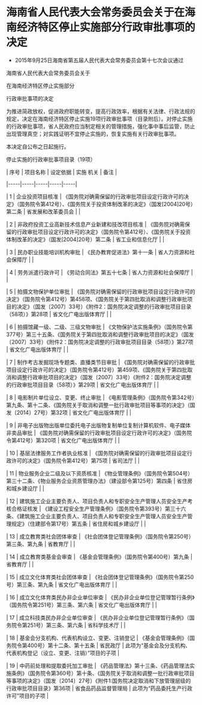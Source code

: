 # 海南省人民代表大会常务委员会关于在海南经济特区停止实施部分行政审批事项的决定

- 2015年9月25日海南省第五届人民代表大会常务委员会第十七次会议通过

<!-- INFO END -->

海南省人民代表大会常务委员会关于

在海南经济特区停止实施部分

行政审批事项的决定

为推进简政放权，促进政府职能转变，提高行政效率，根据有关法律、行政法规的规定，决定在海南经济特区停止实施19项行政审批事项（目录附后）。对停止实施的行政审批事项，省人民政府应当制定相关的管理措施，强化事中事后监管，防止出现管理真空；对实践证明不宜停止实施的，恢复实施有关行政审批事项。

本决定自公布之日起施行。

停止实施的行政审批事项目录（19项）

<!-- TABLE -->

| 序号 | 项目名称 | 设定依据 | 实施 机关 | 备注 |

|-----|-----|-----|-----|-----|

| 1 | 企业投资项目核准 | 《国务院对确需保留的行政审批项目设定行政许可的决定》（国务院令第412号）、《国务院关于投资体制改革的决定》（国发[2004]20号）第二条 | 省发展和改革委员会 | |

| 2 | 非政府投资工业高新技术信息产业新建和技改项目核准 | 《国务院对确需保留的行政审批项目设定行政许可的决定》（国务院令第412号）、《国务院关于投资体制改革的决定》（国发[2004]20号）第二条 | 省工业和信息化厅 | |

| 3 | 民办职业技能培训机构审批 | 《民办教育促进法》第十一条 | 省人力资源和社会保障厅 | |

| 4 | 劳务派遣行政许可 | 《劳动合同法》第五十七条 | 省人力资源和社会保障厅 | |

| 5 | 拍摄文物保护单位审批 | 《国务院对确需保留的行政审批项目设定行政许可的决定》（国务院令第412号）第458项、《国务院关于第四批取消和调整行政审批项目的决定》（国发〔2007〕33号）《附件2：国务院决定调整的行政审批项目目录（58项）》第28项 | 省文化广电出版体育厅 | |

| 6 | 拍摄馆藏一级、二级、三级文物审批 | 《文物保护法实施条例》（国务院令第377号）第三十五条、《国务院关于第四批取消和调整行政审批项目的决定》（国发〔2007〕33号）《附件2：国务院决定调整的行政审批项目目录（58项）》第27项 | 省文化广电出版体育厅 | |

| 7 | 制作考古发掘现场专题类、直播类节目审批 | 《国务院对确需保留的行政审批项目设定行政许可的决定》（国务院令第412号）第459项、《国务院关于第四批取消和调整行政审批项目的决定》（国发〔2007〕33号）《附件2：国务院决定调整的行政审批项目目录（58项）》第29项 | 省文化广电出版体育厅 | |

| 8 | 电影制片单位设立、变更、终止审批 | 《电影管理条例》（国务院令第342号）第九条、第十二条、《国务院关于取消和调整一批行政审批项目等事项的决定》（国发〔2014〕27号）第32项 | 省文化广电出版体育厅 | |

| 9 | 非电子出版物出版单位委托电子出版物复制单位复制计算机软件、电子媒体非卖品审批 | 《国务院对确需保留的行政审批项目设定行政许可的决定》（国务院令第412号）第320项 | 省文化广电出版体育厅 | |

| 10 | 基层法律服务工作者执业核准 | 《国务院对确需保留的行政审批项目设定行政许可的决定》（国务院令第412号）第75项 | 省司法厅 | |

| 11 | 物业服务企业二级及以下资质核准 | 《物业管理条例》（国务院令第504号）第三十二条、《物业服务企业资质管理办法》（建设部令第125号）第四条 | 省住房和城乡建设厅 | |

| 12 | 建筑施工企业主要负责人、项目负责人和专职安全生产管理人员安全生产考核合格证核发 | 《建设工程安全生产管理条例》（国务院令第393号）第三十六条、《建筑施工企业主要负责人、项目负责人和专职安全生产管理人员安全生产管理规定》（住建部令第17号）第五条 | 省住房和城乡建设厅 | |

| 13 | 成立教育类社会团体审查 | 《社会团体登记管理条例》（国务院令第250号）第三条、第九条 | 省教育厅 | |

| 14 | 成立教育类基金会审查 | 《基金会管理条例》（国务院令第400号）第九条 | 省教育厅 | |

| 15 | 成立文化体育类社会团体审查 | 《社会团体登记管理条例》（国务院令第250号）第三条、第九条 | 省文化广电出版体育厅 | |

| 16 | 成立文化体育类民办非企业单位审查 | 《民办非企业单位登记管理暂行条例》（国务院令第251号）第三条、第六条 | 省文化广电出版体育厅 | |

| 17 | 成立科技类民办非企业单位审查 | 《民办非企业单位登记管理暂行条例》（国务院令第251号）第三条、第六条 | 省科学技术厅 | |

| 18 | 基金会分支机构、代表机构设立、变更、注销登记 | 《基金会管理条例》（国务院令第400号）第十二条、第十五条 | 省民政厅 | 此项为“基金会及分支机构、代表机构登记（设立、变更、注销）”项目的子项 |

| 19 | 中药前处理和提取委托加工审批 | 《药品管理法》第十三条、《药品管理法实施条例》（国务院令第360号）第十条、《国务院关于取消和调整一批行政审批项目等事项的决定》（国发〔2014〕27号）《附件1:国务院决定取消和下放管理层级的行政审批项目目录》第36项 | 省食品药品监督管理局 | 此项为“药品委托生产行政许可”项目的子项 |

<!-- TABLE END -->
